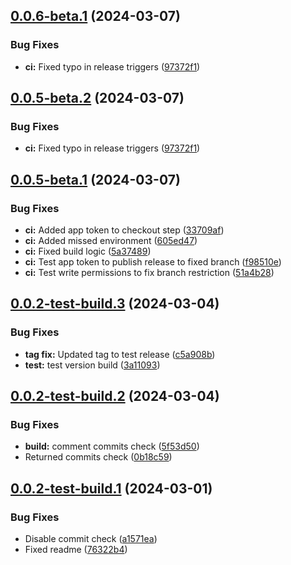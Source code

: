 ## [0.0.6-beta.1](https://github.com/ronati/terraform-provider-typesense/compare/v0.0.5...v0.0.6-beta.1) (2024-03-07)


### Bug Fixes

* **ci:** Fixed typo in release triggers ([97372f1](https://github.com/ronati/terraform-provider-typesense/commit/97372f12fce26609d1b8766a2627fffb0aeb40ee))

## [0.0.5-beta.2](https://github.com/ronati/terraform-provider-typesense/compare/v0.0.5-beta.1...v0.0.5-beta.2) (2024-03-07)


### Bug Fixes


* **ci:** Fixed typo in release triggers ([97372f1](https://github.com/ronati/terraform-provider-typesense/commit/97372f12fce26609d1b8766a2627fffb0aeb40ee))

## [0.0.5-beta.1](https://github.com/ronati/terraform-provider-typesense/compare/v0.0.4...v0.0.5-beta.1) (2024-03-07)


### Bug Fixes

* **ci:** Added app token to checkout step ([33709af](https://github.com/ronati/terraform-provider-typesense/commit/33709af4f752396b14411f5bbbc9f3dc93a88039))
* **ci:** Added missed  environment ([605ed47](https://github.com/ronati/terraform-provider-typesense/commit/605ed47cf73fa5ed2d5e2387050ff095c49a0c86))
* **ci:** Fixed build logic ([5a37489](https://github.com/ronati/terraform-provider-typesense/commit/5a3748959cb034b536e031ec8417a98a877121ec))
* **ci:** Test app token to publish release to fixed branch ([f98510e](https://github.com/ronati/terraform-provider-typesense/commit/f98510eaf9c790987e3f475219862b6433b401f9))
* **ci:** Test write permissions to fix branch restriction ([51a4b28](https://github.com/ronati/terraform-provider-typesense/commit/51a4b28fe745509c860df7026b3839f4754a6e98))

## [0.0.2-test-build.3](https://github.com/ronati/terraform-provider-typesense/compare/v0.0.2-test-build.2...v0.0.2-test-build.3) (2024-03-04)


### Bug Fixes

* **tag fix:** Updated tag to test release ([c5a908b](https://github.com/ronati/terraform-provider-typesense/commit/c5a908b9308c04f820f05b16b3f5c5c1ed6882d2))
* **test:** test version build ([3a11093](https://github.com/ronati/terraform-provider-typesense/commit/3a11093c96e544fa8b5361414e02ac9066c83e21))

## [0.0.2-test-build.2](https://github.com/ronati/terraform-provider-typesense/compare/v0.0.2-test-build.1...v0.0.2-test-build.2) (2024-03-04)


### Bug Fixes

* **build:** comment commits check ([5f53d50](https://github.com/ronati/terraform-provider-typesense/commit/5f53d50b20bb8a41bf0dc3dd59e808d5201cd6e5))
* Returned commits check ([0b18c59](https://github.com/ronati/terraform-provider-typesense/commit/0b18c59b8b59391005c8f6d850699ec0fdc475c3))

## [0.0.2-test-build.1](https://github.com/ronati/terraform-provider-typesense/compare/v0.0.1...v0.0.2-test-build.1) (2024-03-01)


### Bug Fixes

* Disable commit check ([a1571ea](https://github.com/ronati/terraform-provider-typesense/commit/a1571ea50ccb343e9b4ca180c4a31ab84b2fbdfb))
* Fixed readme ([76322b4](https://github.com/ronati/terraform-provider-typesense/commit/76322b49524c46fa0d253f5861f63f31294bbf19))
